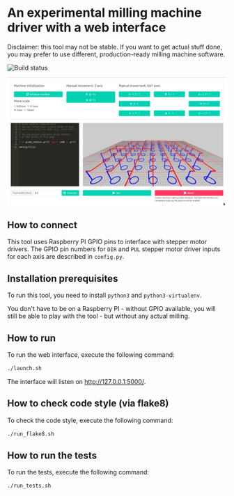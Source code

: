 # An experimental milling machine driver with a web interface
Disclaimer: this tool may not be stable. If you want to get actual stuff done,
you may prefer to use different, production-ready milling machine software.

![Build status](https://travis-ci.com/kazetkazet/cnc.svg?branch=master)

![Screenshot](screenshot.png)

## How to connect
This tool uses Raspberry PI GPIO pins to interface with stepper motor drivers.
The GPIO pin numbers for `DIR` and `PUL` stepper motor driver inputs for each
axis are described in `config.py`.

## Installation prerequisites
To run this tool, you need to install `python3` and `python3-virtualenv`.

You don't have to be on a Raspberry PI - without GPIO available, you will
still be able to play with the tool - but without any actual milling.

## How to run
To run the web interface, execute the following command:

```bash
./launch.sh
```

The interface will listen on http://127.0.0.1:5000/.

## How to check code style (via flake8)
To check the code style, execute the following command:

```bash
./run_flake8.sh
```

## How to run the tests
To run the tests, execute the following command:

```bash
./run_tests.sh
```
